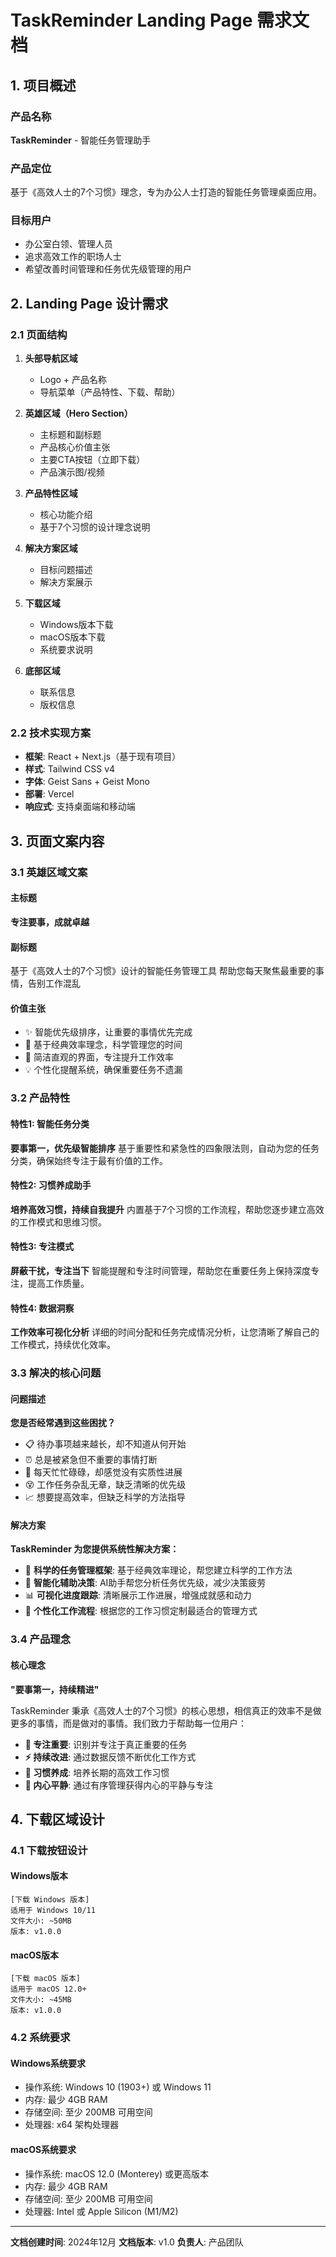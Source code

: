 # TaskReminder Landing Page 需求文档

## 1. 项目概述

### 产品名称
**TaskReminder** - 智能任务管理助手

### 产品定位
基于《高效人士的7个习惯》理念，专为办公人士打造的智能任务管理桌面应用。

### 目标用户
- 办公室白领、管理人员
- 追求高效工作的职场人士
- 希望改善时间管理和任务优先级管理的用户

## 2. Landing Page 设计需求

### 2.1 页面结构
1. **头部导航区域**
   - Logo + 产品名称
   - 导航菜单（产品特性、下载、帮助）
   
2. **英雄区域（Hero Section）**
   - 主标题和副标题
   - 产品核心价值主张
   - 主要CTA按钮（立即下载）
   - 产品演示图/视频

3. **产品特性区域**
   - 核心功能介绍
   - 基于7个习惯的设计理念说明

4. **解决方案区域**
   - 目标问题描述
   - 解决方案展示

5. **下载区域**
   - Windows版本下载
   - macOS版本下载
   - 系统要求说明

6. **底部区域**
   - 联系信息
   - 版权信息

### 2.2 技术实现方案
- **框架**: React + Next.js（基于现有项目）
- **样式**: Tailwind CSS v4
- **字体**: Geist Sans + Geist Mono
- **部署**: Vercel
- **响应式**: 支持桌面端和移动端

## 3. 页面文案内容

### 3.1 英雄区域文案

#### 主标题
**专注要事，成就卓越**

#### 副标题
基于《高效人士的7个习惯》设计的智能任务管理工具
帮助您每天聚焦最重要的事情，告别工作混乱

#### 价值主张
- ✨ 智能优先级排序，让重要的事情优先完成
- 🎯 基于经典效率理念，科学管理您的时间
- 🚀 简洁直观的界面，专注提升工作效率
- 💡 个性化提醒系统，确保重要任务不遗漏

### 3.2 产品特性

#### 特性1: 智能任务分类
**要事第一，优先级智能排序**
基于重要性和紧急性的四象限法则，自动为您的任务分类，确保始终专注于最有价值的工作。

#### 特性2: 习惯养成助手
**培养高效习惯，持续自我提升**
内置基于7个习惯的工作流程，帮助您逐步建立高效的工作模式和思维习惯。

#### 特性3: 专注模式
**屏蔽干扰，专注当下**
智能提醒和专注时间管理，帮助您在重要任务上保持深度专注，提高工作质量。

#### 特性4: 数据洞察
**工作效率可视化分析**
详细的时间分配和任务完成情况分析，让您清晰了解自己的工作模式，持续优化效率。

### 3.3 解决的核心问题

#### 问题描述
**您是否经常遇到这些困扰？**

- 📋 待办事项越来越长，却不知道从何开始
- ⏰ 总是被紧急但不重要的事情打断
- 🔄 每天忙忙碌碌，却感觉没有实质性进展
- 😵 工作任务杂乱无章，缺乏清晰的优先级
- 📈 想要提高效率，但缺乏科学的方法指导

#### 解决方案
**TaskReminder 为您提供系统性解决方案：**

- 🎯 **科学的任务管理框架**: 基于经典效率理论，帮您建立科学的工作方法
- 🧠 **智能化辅助决策**: AI助手帮您分析任务优先级，减少决策疲劳
- 📊 **可视化进度跟踪**: 清晰展示工作进展，增强成就感和动力
- 🎨 **个性化工作流程**: 根据您的工作习惯定制最适合的管理方式

### 3.4 产品理念

#### 核心理念
**"要事第一，持续精进"**

TaskReminder 秉承《高效人士的7个习惯》的核心思想，相信真正的效率不是做更多的事情，而是做对的事情。我们致力于帮助每一位用户：

- **🎯 专注重要**: 识别并专注于真正重要的任务
- **⚡ 持续改进**: 通过数据反馈不断优化工作方式  
- **🌱 习惯养成**: 培养长期的高效工作习惯
- **🧘 内心平静**: 通过有序管理获得内心的平静与专注

## 4. 下载区域设计

### 4.1 下载按钮设计

#### Windows版本
```
[下载 Windows 版本]
适用于 Windows 10/11
文件大小: ~50MB
版本: v1.0.0
```

#### macOS版本  
```
[下载 macOS 版本]
适用于 macOS 12.0+
文件大小: ~45MB  
版本: v1.0.0
```

### 4.2 系统要求

#### Windows系统要求
- 操作系统: Windows 10 (1903+) 或 Windows 11
- 内存: 最少 4GB RAM
- 存储空间: 至少 200MB 可用空间
- 处理器: x64 架构处理器

#### macOS系统要求
- 操作系统: macOS 12.0 (Monterey) 或更高版本
- 内存: 最少 4GB RAM  
- 存储空间: 至少 200MB 可用空间
- 处理器: Intel 或 Apple Silicon (M1/M2)

---

**文档创建时间**: 2024年12月
**文档版本**: v1.0
**负责人**: 产品团队 